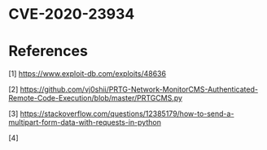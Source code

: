 # CVE-2020-23934

# References

[1] https://www.exploit-db.com/exploits/48636

[2] https://github.com/vj0shii/PRTG-Network-MonitorCMS-Authenticated-Remote-Code-Execution/blob/master/PRTGCMS.py

[3] https://stackoverflow.com/questions/12385179/how-to-send-a-multipart-form-data-with-requests-in-python

[4] 

